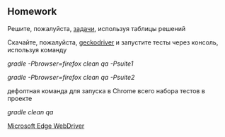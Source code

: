 ## Homework

Решите, пожалуйста, [задачи](https://docs.google.com/presentation/d/15s6oOpZxPW7tTGv33b-78iRRjSk8djL_/edit?usp=sharing&ouid=116447005932578256378&rtpof=true&sd=true), используя таблицы решений

Скачайте, пожалуйста, [geckodriver](https://github.com/mozilla/geckodriver/releases) и запустите тесты через консоль, используя команду

_gradle -Pbrowser=firefox clean qa -Psuite1_

_gradle -Pbrowser=firefox clean qa -Psuite2_

дефолтная команда для запуска в Chrome всего набора тестов в проекте

_gradle clean qa_

[Microsoft Edge WebDriver](https://developer.microsoft.com/en-us/microsoft-edge/tools/webdriver/?form=MA13LH)


